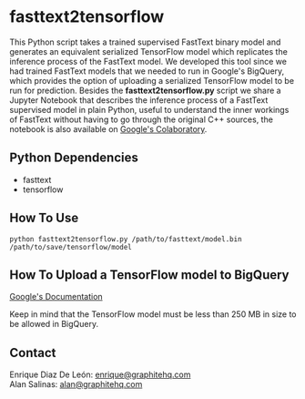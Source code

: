# fasttext2tensorflow

This Python script takes a trained supervised FastText binary model and generates an equivalent serialized TensorFlow model which replicates the inference process of the FastText model. We developed this tool since we had trained FastText models that we needed to run in Google's BigQuery, which provides the option of uploading a serialized TensorFlow model to be run for prediction. Besides the **fasttext2tensorflow.py** script we share a Jupyter Notebook that describes the inference process of a FastText supervised model in plain Python, useful to understand the inner workings of FastText without having to go through the original C++ sources, the notebook is also available on [Google's Colaboratory](https://colab.research.google.com/drive/1fk1iOYwhuXLR2JyA2pL9jXTnnrl1qk4-?usp=sharing).

## Python Dependencies

- fasttext
- tensorflow

## How To Use

`python fasttext2tensorflow.py /path/to/fasttext/model.bin /path/to/save/tensorflow/model`

## How To Upload a TensorFlow model to BigQuery

[Google's Documentation](https://cloud.google.com/bigquery-ml/docs/making-predictions-with-imported-tensorflow-models)

Keep in mind that the TensorFlow model must be less than 250 MB in size to be allowed in BigQuery.

## Contact

Enrique Diaz De León: enrique@graphitehq.com
<br>
Alan Salinas: alan@graphitehq.com
